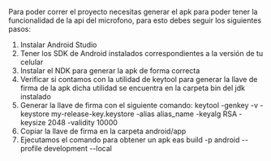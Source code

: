 Para poder correr el proyecto necesitas generar el apk para poder tener la funcionalidad de la api del microfono, para esto debes seguir los siguientes pasos:

1. Instalar Android Studio
2. Tener los SDK de Android instalados correspondientes a la versión de tu celular
3. Instalar el NDK para generar la apk de forma correcta
4. Verificar si contamos con la utilidad de keytool para generar la llave de firma de la apk dicha utilidad se encuentra en la carpeta bin del jdk instalado
5. Generar la llave de firma con el siguiente comando:
   keytool -genkey -v -keystore my-release-key.keystore -alias alias_name -keyalg RSA -keysize 2048 -validity 10000
6. Copiar la llave de firma en la carpeta android/app
7. Ejecutamos el comando para obtener un apk
   eas build -p android --profile development --local
